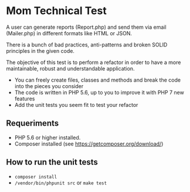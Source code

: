 # Mom Technical Test

A user can generate reports (Report.php) and send them via email (Mailer.php) in different formats like HTML or JSON.

There is a bunch of bad practices, anti-patterns and broken SOLID principles in the given code.

The objective of this test is to perform a refactor in order to have a more maintainable, robust and understandable application.

- You can freely create files, classes and methods and break the code into the pieces you consider
- The code is written in PHP 5.6, up to you to improve it with PHP 7 new features
- Add the unit tests you seem fit to test your refactor

## Requeriments

- PHP 5.6 or higher installed.
- Composer installed (see https://getcomposer.org/download/)

## How to run the unit tests

- `composer install`
- `/vendor/bin/phpunit src` or `make test`
